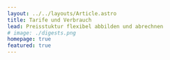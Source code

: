 ```yaml
---
layout: ../../layouts/Article.astro
title: Tarife und Verbrauch
lead: Preisstuktur flexibel abbilden und abrechnen
# image: ./digests.png
homepage: true
featured: true
---
```




